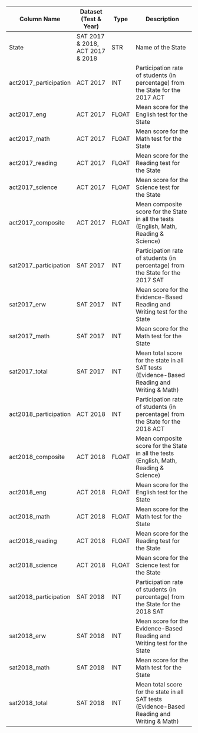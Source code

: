 | Column Name           | Dataset (Test & Year)            | Type  | Description                                                  |
| --------------------- | -------------------------------- | ----- | ------------------------------------------------------------ |
| State                 | SAT 2017 & 2018, ACT 2017 & 2018 | STR   | Name of the State                                            |
| act2017_participation | ACT 2017                         | INT   | Participation rate of students  (in percentage) from the State for the 2017 ACT |
| act2017_eng           | ACT 2017                         | FLOAT | Mean score for the English test for the State                |
| act2017_math          | ACT 2017                         | FLOAT | Mean score for the Math test for the State                   |
| act2017_reading       | ACT 2017                         | FLOAT | Mean score for the Reading test for the State                |
| act2017_science       | ACT 2017                         | FLOAT | Mean score for the Science test for the State                |
| act2017_composite     | ACT 2017                         | FLOAT | Mean composite score for the State in all the tests (English, Math, Reading & Science) |
| sat2017_participation | SAT 2017                         | INT   | Participation rate of students  (in percentage) from the State for the 2017 SAT |
| sat2017_erw           | SAT 2017                         | INT   | Mean score for the Evidence-Based Reading and Writing test for the State |
| sat2017_math          | SAT 2017                         | INT   | Mean score for the Math test for the State                   |
| sat2017_total         | SAT 2017                         | INT   | Mean total score for the state in all SAT tests (Evidence-Based Reading and Writing & Math) |
| act2018_participation | ACT 2018                         | INT   | Participation rate of students  (in percentage) from the State for the 2018 ACT |
| act2018_composite     | ACT 2018                         | FLOAT | Mean composite score for the State in all the tests (English, Math, Reading & Science) |
| act2018_eng           | ACT 2018                         | FLOAT | Mean score for the English test for the State                |
| act2018_math          | ACT 2018                         | FLOAT | Mean score for the Math test for the State                   |
| act2018_reading       | ACT 2018                         | FLOAT | Mean score for the Reading test for the State                |
| act2018_science       | ACT 2018                         | FLOAT | Mean score for the Science test for the State                |
| sat2018_participation | SAT 2018                         | INT   | Participation rate of students  (in percentage) from the State for the 2018 SAT |
| sat2018_erw           | SAT 2018                         | INT   | Mean score for the Evidence-Based Reading and Writing test for the State |
| sat2018_math          | SAT 2018                         | INT   | Mean score for the Math test for the State                   |
| sat2018_total         | SAT 2018                         | INT   | Mean total score for the state in all SAT tests (Evidence-Based Reading and Writing & Math) |

